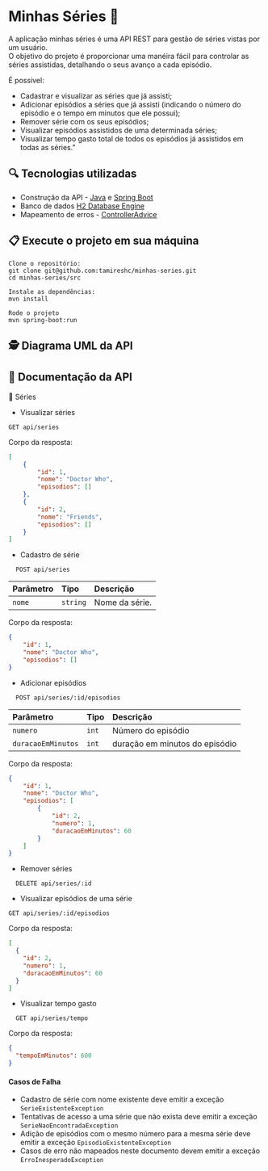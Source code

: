 # Minhas Séries :movie_camera:

A aplicação minhas séries é uma API REST para gestão de séries vistas por um usuário.<br>
O objetivo do projeto é proporcionar uma manéira fácil para controlar as séries assistidas, detalhando o seus avanço a cada episódio.

É possível:

- Cadastrar e visualizar as séries que já assisti;
- Adicionar episódios a séries que já assisti (indicando o número do episódio e o tempo em minutos que ele possui);
- Remover série com os seus episódios;
- Visualizar episódios assistidos de uma determinada séries;
- Visualizar tempo gasto total de todos os episódios já assistidos em todas as séries."

## :mag: Tecnologias utilizadas
- Construção da API - [Java](https://www.oracle.com/br/java/technologies/javase/jdk11-archive-downloads.html) e
[Spring Boot](https://spring.io/projects/spring-boot)<br>
- Banco de dados [H2 Database Engine](h2database.com/html/main.html) <br>
 - Mapeamento de erros - [ControllerAdvice](https://docs.spring.io/spring-framework/docs/current/javadoc-api/org/springframework/web/bind/annotation/ControllerAdvice.html) <br>

## 📋 Execute o projeto em sua máquina

```
Clone o repositório:
git clone git@github.com:tamireshc/minhas-series.git
cd minhas-series/src

Instale as dependências:
mvn install

Rode o projeto
mvn spring-boot:run
```
## 🕵 Diagrama UML da API <br>

## 🔎 Documentação da API

 :mega: Séries <br/>
  
 - Visualizar séries
```
GET api/series
```
Corpo da resposta:
  ```json
  [
      {
          "id": 1,
          "nome": "Doctor Who",
          "episodios": []
      },
      {
          "id": 2,
          "nome": "Friends",
          "episodios": []
      }
  ]
 ```

- Cadastro de série

```
  POST api/series
```
| Parâmetro   | Tipo       | Descrição                           |
| :---------- | :--------- | :---------------------------------- |
| `nome` | `string` |   Nome da série. |

  Corpo da resposta:
  ```json
  {
      "id": 1,
      "nome": "Doctor Who",
      "episodios": []
  }
  ```

- Adicionar episódios

```
  POST api/series/:id/episodios
```
| Parâmetro   | Tipo       | Descrição                           |
| :---------- | :--------- | :---------------------------------- |
| `numero` | `int` |   Número do episódio |
| `duracaoEmMinutos` | `int` |   duração em minutos do episódio |


  Corpo da resposta:
  ```json
  {
      "id": 1,
      "nome": "Doctor Who",
      "episodios": [
          {
              "id": 2,
              "numero": 1,
              "duracaoEmMinutos": 60
          }
      ]
  }
  ```

- Remover séries

```
  DELETE api/series/:id
```

- Visualizar episódios de uma série

```
GET api/series/:id/episodios
```
Corpo da resposta:
  ```json
  [
    {
      "id": 2,
      "numero": 1,
      "duracaoEmMinutos": 60
    }
  ]
  ```

- Visualizar tempo gasto

```
  GET api/series/tempo
```
Corpo da resposta:
  ```json
  {
    "tempoEmMinutos": 600
  }
  ```

#### Casos de Falha
- Cadastro de série com nome existente deve emitir a exceção `SerieExistenteException`
- Tentativas de acesso a uma série que não exista deve emitir a exceção `SerieNaoEncontradaException`
- Adição de episódios com o mesmo número para a mesma série deve emitir a exceção `EpisodioExistenteException`
- Casos de erro não mapeados neste documento devem emitir a exceção `ErroInesperadoException`
  
</details>




